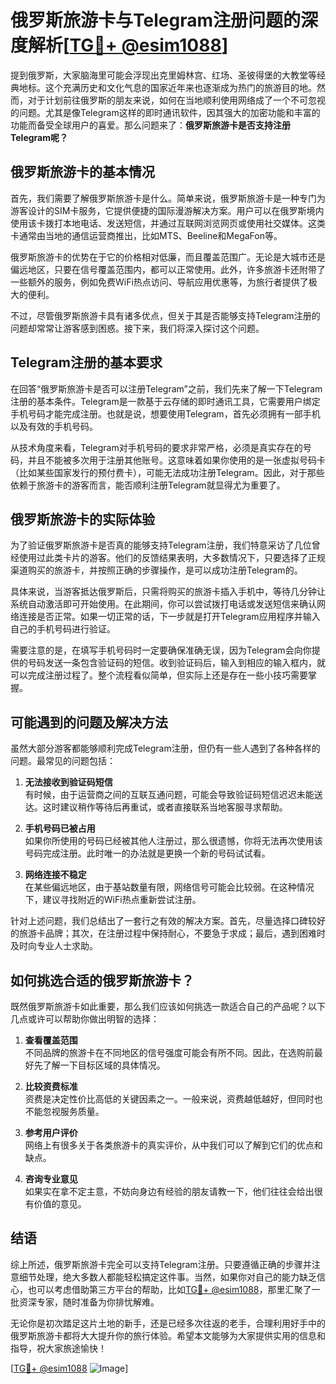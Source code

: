 # 俄罗斯旅游卡与Telegram注册问题的深度解析[[TG💪+ @esim1088](https://t.me/s/esim1088)]

提到俄罗斯，大家脑海里可能会浮现出克里姆林宫、红场、圣彼得堡的大教堂等经典地标。这个充满历史和文化气息的国家近年来也逐渐成为热门的旅游目的地。然而，对于计划前往俄罗斯的朋友来说，如何在当地顺利使用网络成了一个不可忽视的问题。尤其是像Telegram这样的即时通讯软件，因其强大的加密功能和丰富的功能而备受全球用户的喜爱。那么问题来了：**俄罗斯旅游卡是否支持注册Telegram呢？**

## 俄罗斯旅游卡的基本情况

首先，我们需要了解俄罗斯旅游卡是什么。简单来说，俄罗斯旅游卡是一种专门为游客设计的SIM卡服务，它提供便捷的国际漫游解决方案。用户可以在俄罗斯境内使用该卡拨打本地电话、发送短信，并通过互联网浏览网页或使用社交媒体。这类卡通常由当地的通信运营商推出，比如MTS、Beeline和MegaFon等。

俄罗斯旅游卡的优势在于它的价格相对低廉，而且覆盖范围广。无论是大城市还是偏远地区，只要在信号覆盖范围内，都可以正常使用。此外，许多旅游卡还附带了一些额外的服务，例如免费WiFi热点访问、导航应用优惠等，为旅行者提供了极大的便利。

不过，尽管俄罗斯旅游卡具有诸多优点，但关于其是否能够支持Telegram注册的问题却常常让游客感到困惑。接下来，我们将深入探讨这个问题。

## Telegram注册的基本要求

在回答“俄罗斯旅游卡是否可以注册Telegram”之前，我们先来了解一下Telegram注册的基本条件。Telegram是一款基于云存储的即时通讯工具，它需要用户绑定手机号码才能完成注册。也就是说，想要使用Telegram，首先必须拥有一部手机以及有效的手机号码。

从技术角度来看，Telegram对手机号码的要求非常严格，必须是真实存在的号码，并且不能被多次用于注册其他账号。这意味着如果你使用的是一张虚拟号码卡（比如某些国家发行的预付费卡），可能无法成功注册Telegram。因此，对于那些依赖于旅游卡的游客而言，能否顺利注册Telegram就显得尤为重要了。

## 俄罗斯旅游卡的实际体验

为了验证俄罗斯旅游卡是否真的能够支持Telegram注册，我们特意采访了几位曾经使用过此类卡片的游客。他们的反馈结果表明，大多数情况下，只要选择了正规渠道购买的旅游卡，并按照正确的步骤操作，是可以成功注册Telegram的。

具体来说，当游客抵达俄罗斯后，只需将购买的旅游卡插入手机中，等待几分钟让系统自动激活即可开始使用。在此期间，你可以尝试拨打电话或发送短信来确认网络连接是否正常。如果一切正常的话，下一步就是打开Telegram应用程序并输入自己的手机号码进行验证。

需要注意的是，在填写手机号码时一定要确保准确无误，因为Telegram会向你提供的号码发送一条包含验证码的短信。收到验证码后，输入到相应的输入框内，就可以完成注册过程了。整个流程看似简单，但实际上还是存在一些小技巧需要掌握。

## 可能遇到的问题及解决方法

虽然大部分游客都能够顺利完成Telegram注册，但仍有一些人遇到了各种各样的问题。最常见的问题包括：

1. **无法接收到验证码短信**  
   有时候，由于运营商之间的互联互通问题，可能会导致验证码短信迟迟未能送达。这时建议稍作等待后再重试，或者直接联系当地客服寻求帮助。

2. **手机号码已被占用**  
   如果你所使用的号码已经被其他人注册过，那么很遗憾，你将无法再次使用该号码完成注册。此时唯一的办法就是更换一个新的号码试试看。

3. **网络连接不稳定**  
   在某些偏远地区，由于基站数量有限，网络信号可能会比较弱。在这种情况下，建议寻找附近的WiFi热点重新尝试注册。

针对上述问题，我们总结出了一套行之有效的解决方案。首先，尽量选择口碑较好的旅游卡品牌；其次，在注册过程中保持耐心，不要急于求成；最后，遇到困难时及时向专业人士求助。

## 如何挑选合适的俄罗斯旅游卡？

既然俄罗斯旅游卡如此重要，那么我们应该如何挑选一款适合自己的产品呢？以下几点或许可以帮助你做出明智的选择：

1. **查看覆盖范围**  
   不同品牌的旅游卡在不同地区的信号强度可能会有所不同。因此，在选购前最好先了解一下目标区域的具体情况。

2. **比较资费标准**  
   资费是决定性价比高低的关键因素之一。一般来说，资费越低越好，但同时也不能忽视服务质量。

3. **参考用户评价**  
   网络上有很多关于各类旅游卡的真实评价，从中我们可以了解到它们的优点和缺点。

4. **咨询专业意见**  
   如果实在拿不定主意，不妨向身边有经验的朋友请教一下，他们往往会给出很有价值的意见。

## 结语

综上所述，俄罗斯旅游卡完全可以支持Telegram注册。只要遵循正确的步骤并注意细节处理，绝大多数人都能轻松搞定这件事。当然，如果你对自己的能力缺乏信心，也可以考虑借助第三方平台的帮助，比如[TG💪+ @esim1088](https://t.me/s/esim1088)，那里汇聚了一批资深专家，随时准备为你排忧解难。

无论你是初次踏足这片土地的新手，还是已经多次往返的老手，合理利用好手中的俄罗斯旅游卡都将大大提升你的旅行体验。希望本文能够为大家提供实用的信息和指导，祝大家旅途愉快！

[[TG💪+ @esim1088](https://t.me/s/esim1088) ![Image](https://i.postimg.cc/4NQfJmqS/Snipaste-2025-05-13-00-14-12.png)]